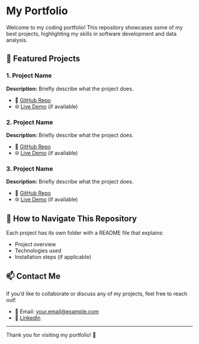 # My Portfolio

Welcome to my coding portfolio! This repository showcases some of my best projects, highlighting my skills in software development and data analysis.

## 🚀 Featured Projects

### 1. Project Name
**Description:** Briefly describe what the project does.
- 🔗 [GitHub Repo](https://github.com/yourusername/project-name)
- 🌐 [Live Demo](https://yourwebsite.com) (if available)

### 2. Project Name
**Description:** Briefly describe what the project does.
- 🔗 [GitHub Repo](https://github.com/yourusername/project-name)
- 🌐 [Live Demo](https://yourwebsite.com) (if available)

### 3. Project Name
**Description:** Briefly describe what the project does.
- 🔗 [GitHub Repo](https://github.com/yourusername/project-name)
- 🌐 [Live Demo](https://yourwebsite.com) (if available)

## 📂 How to Navigate This Repository
Each project has its own folder with a README file that explains:
- Project overview
- Technologies used
- Installation steps (if applicable)

## 📫 Contact Me
If you’d like to collaborate or discuss any of my projects, feel free to reach out!
- 📧 Email: your.email@example.com
- 💼 [LinkedIn](https://linkedin.com/in/yourprofile)

---
Thank you for visiting my portfolio! 🚀

